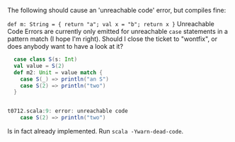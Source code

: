The following should cause an 'unreachable code' error, but compiles fine:

` def m: String = { return "a"; val x = "b"; return x } `
Unreachable Code Errors are currently only emitted for unreachable `case` statements in a pattern match (I hope I'm right). Should I close the ticket to "wontfix", or does anybody want to have a look at it?

```scala
  case class S(s: Int)
  val value = S(2)
  def m2: Unit = value match {
    case S(_) => println("an S")
    case S(2) => println("two")
  }


t0712.scala:9: error: unreachable code
    case S(2) => println("two")
```
Is in fact already implemented. Run `scala -Ywarn-dead-code`.
